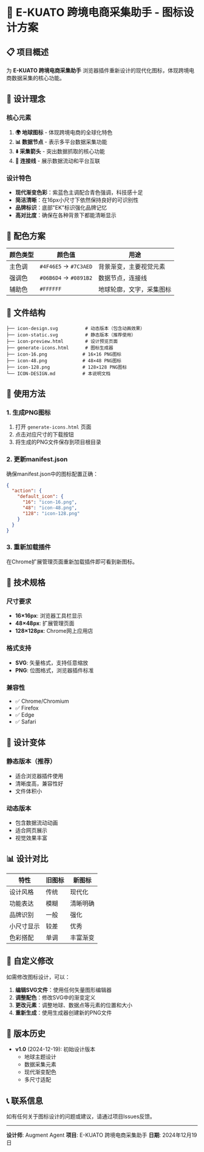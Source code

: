 # 🎨 E-KUATO 跨境电商采集助手 - 图标设计方案

## 📋 项目概述

为 **E-KUATO 跨境电商采集助手** 浏览器插件重新设计的现代化图标，体现跨境电商数据采集的核心功能。

## 🎯 设计理念

### 核心元素
1. **🌍 地球图标** - 体现跨境电商的全球化特色
2. **📊 数据节点** - 表示多平台数据采集功能
3. **⬇️ 采集箭头** - 突出数据抓取的核心功能
4. **🔗 连接线** - 展示数据流动和平台互联

### 设计特色
- **现代渐变色彩**：紫蓝色主调配合青色强调，科技感十足
- **简洁清晰**：在16px小尺寸下依然保持良好的可识别性
- **品牌标识**：底部"EK"标识强化品牌记忆
- **高对比度**：确保在各种背景下都能清晰显示

## 🎨 配色方案

| 颜色类型 | 颜色值 | 用途 |
|---------|--------|------|
| 主色调 | `#4F46E5` → `#7C3AED` | 背景渐变，主要视觉元素 |
| 强调色 | `#06B6D4` → `#0891B2` | 数据节点，连接线 |
| 辅助色 | `#FFFFFF` | 地球轮廓，文字，采集图标 |

## 📁 文件结构

```
├── icon-design.svg          # 动态版本（包含动画效果）
├── icon-static.svg          # 静态版本（推荐使用）
├── icon-preview.html        # 设计预览页面
├── generate-icons.html      # 图标生成器
├── icon-16.png             # 16×16 PNG图标
├── icon-48.png             # 48×48 PNG图标
├── icon-128.png            # 128×128 PNG图标
└── ICON-DESIGN.md          # 本说明文档
```

## 🚀 使用方法

### 1. 生成PNG图标
1. 打开 `generate-icons.html` 页面
2. 点击对应尺寸的下载按钮
3. 将生成的PNG文件保存到项目根目录

### 2. 更新manifest.json
确保manifest.json中的图标配置正确：
```json
{
  "action": {
    "default_icon": {
      "16": "icon-16.png",
      "48": "icon-48.png",
      "128": "icon-128.png"
    }
  }
}
```

### 3. 重新加载插件
在Chrome扩展管理页面重新加载插件即可看到新图标。

## 📐 技术规格

### 尺寸要求
- **16×16px**: 浏览器工具栏显示
- **48×48px**: 扩展管理页面
- **128×128px**: Chrome网上应用店

### 格式支持
- **SVG**: 矢量格式，支持任意缩放
- **PNG**: 位图格式，浏览器插件标准

### 兼容性
- ✅ Chrome/Chromium
- ✅ Firefox
- ✅ Edge
- ✅ Safari

## 🎨 设计变体

### 静态版本（推荐）
- 适合浏览器插件使用
- 清晰度高，兼容性好
- 文件体积小

### 动态版本
- 包含数据流动动画
- 适合网页展示
- 视觉效果丰富

## 📊 设计对比

| 特性 | 旧图标 | 新图标 |
|------|--------|--------|
| 设计风格 | 传统 | 现代化 |
| 功能表达 | 模糊 | 清晰明确 |
| 品牌识别 | 一般 | 强化 |
| 小尺寸显示 | 较差 | 优秀 |
| 色彩搭配 | 单调 | 丰富渐变 |

## 🔧 自定义修改

如需修改图标设计，可以：

1. **编辑SVG文件**：使用任何矢量图形编辑器
2. **调整配色**：修改SVG中的渐变定义
3. **更改元素**：调整地球、数据点等元素的位置和大小
4. **重新生成**：使用生成器创建新的PNG文件

## 📝 版本历史

- **v1.0** (2024-12-19): 初始设计版本
  - 地球主题设计
  - 数据采集元素
  - 现代渐变配色
  - 多尺寸适配

## 📞 联系信息

如有任何关于图标设计的问题或建议，请通过项目Issues反馈。

---

**设计师**: Augment Agent
**项目**: E-KUATO 跨境电商采集助手
**日期**: 2024年12月19日
